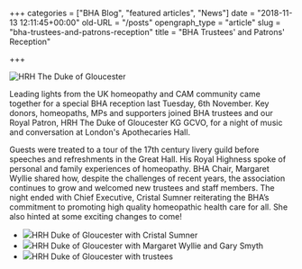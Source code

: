 +++
categories = ["BHA Blog", "featured articles", "News"]
date = "2018-11-13 12:11:45+00:00"
old-URL = "/posts"
opengraph_type = "article"
slug = "bha-trustees-and-patrons-reception"
title = "BHA Trustees' and Patrons' Reception"

+++

![HRH The Duke of Gloucester](https://res.cloudinary.com/homeopathyuk/v1557403245/bha/RYN_1922.jpg-scr.jpg)

Leading lights from the UK homeopathy and CAM community came together for a special BHA reception last Tuesday, 6th November. Key donors, homeopaths, MPs and supporters joined BHA trustees and our Royal Patron, HRH The Duke of Gloucester KG GCVO, for a night of music and conversation at London's Apothecaries Hall.

Guests were treated to a tour of the 17th century livery guild before speeches and refreshments in the Great Hall. His Royal Highness spoke of personal and family experiences of homeopathy. BHA Chair, Margaret Wyllie shared how, despite the challenges of recent years, the association continues to grow and welcomed new trustees and staff members. The night ended with Chief Executive, Cristal Sumner reiterating the BHA’s commitment to promoting high quality homeopathic health care for all. She also hinted at some exciting changes to come!

  * ![](https://res.cloudinary.com/homeopathyuk/v1557403245/bha/20181106_DSC1485-1.jpg-scr-1.jpg)HRH Duke of Gloucester with Cristal Sumner
  * ![](https://res.cloudinary.com/homeopathyuk/v1557403245/bha/20181106_DSC1563-1.jpg-scr-1.jpg)HRH Duke of Gloucester with Margaret Wyllie and Gary Smyth
  * ![](https://res.cloudinary.com/homeopathyuk/v1557403245/bha/20181106_DSC1391.jpg-scr.jpg)HRH Duke of Gloucester with trustees

